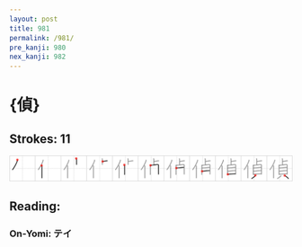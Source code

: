 ```yaml
---
layout: post
title: 981
permalink: /981/
pre_kanji: 980
nex_kanji: 982
---
```


# {偵}

## Strokes: 11

<div class="stroke"><img src="../images/E581B5.png" /></div>

## Reading:

### On-Yomi: テイ
